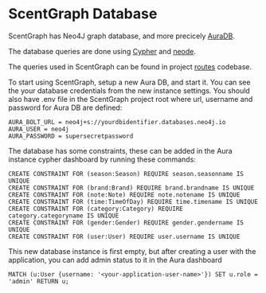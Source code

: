 # ScentGraph Database

ScentGraph has Neo4J graph database, and more precicely [AuraDB](https://neo4j.com/cloud/platform/aura-graph-database/).

The database queries are done using [Cypher](https://neo4j.com/developer/cypher-query-language/) and [neode](https://www.npmjs.com/package/neode).

The queries used in ScentGraph can be found in project [routes](https://github.com/apndx/ScentGraph/tree/master/src/server/routes) codebase.

To start using ScentGraph, setup a new Aura DB, and start it. You can see the your database credentials from the new instance settings. You should also have .env file in the ScentGraph project root where url, username and password for Aura DB are defined:
```
AURA_BOLT_URL = neo4j+s://yourdbidentifier.databases.neo4j.io
AURA_USER = neo4j
AURA_PASSWORD = supersecretpassword
```

The database has some constraints, these can be added in the Aura instance cypher dashboard by running these commands:
```
CREATE CONSTRAINT FOR (season:Season) REQUIRE season.seasonname IS UNIQUE
CREATE CONSTRAINT FOR (brand:Brand) REQUIRE brand.brandname IS UNIQUE
CREATE CONSTRAINT FOR (note:Note) REQUIRE note.notename IS UNIQUE
CREATE CONSTRAINT FOR (time:TimeOfDay) REQUIRE time.timename IS UNIQUE
CREATE CONSTRAINT FOR (category:Category) REQUIRE category.categoryname IS UNIQUE
CREATE CONSTRAINT FOR (gender:Gender) REQUIRE gender.gendername IS UNIQUE
CREATE CONSTRAINT FOR (user:User) REQUIRE user.username IS UNIQUE

```

This new database instance is first empty, but after creating a user with the application, you can add admin status to it in the Aura dashboard
```
MATCH (u:User {username: '<your-application-user-name>'}) SET u.role = 'admin' RETURN u;
```
